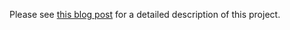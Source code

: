 Please see [this blog post](https://alexklapheke.github.io/blog/menu.html) for a detailed description of this project.
